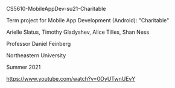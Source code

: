 CS5610-MobileAppDev-su21-Charitable

Term project for Mobile App Development (Android): "Charitable"

Arielle Slatus, Timothy Gladyshev, Alice Tilles, Shan Ness

Professor Daniel Feinberg

Northeastern University

Summer 2021

https://www.youtube.com/watch?v=0OyUTwnUEvY
